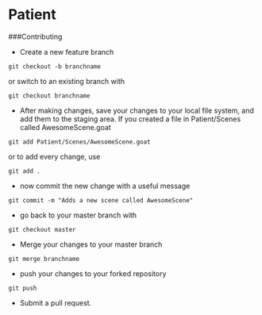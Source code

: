Patient
=======
###Contributing

* Create a new feature branch
```
git checkout -b branchname
```
or switch to an existing branch with
```
git checkout branchname
```
* After making changes, save your changes to your local
file system, and add them to the staging area. If you created
a file in Patient/Scenes called AwesomeScene.goat
```
git add Patient/Scenes/AwesomeScene.goat
```
or to add every change, use
```
git add .
```

* now commit the new change with a useful message
```
git commit -m "Adds a new scene called AwesomeScene"
```

* go back to your master branch with
```
git checkout master
```

* Merge your changes to your master branch
```
git merge branchname
```

* push your changes to your forked repository
```
git push
```

* Submit a pull request.
